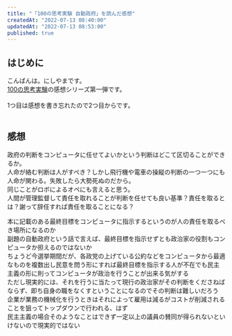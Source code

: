 ```yaml
---
title: "「100の思考実験 自動政府」を読んだ感想"
createdAt: "2022-07-13 08:40:00"
updatedAt: "2022-07-13 08:53:00"
published: true
---
```


## はじめに

こんばんは。にしやまです。<br>
[100の思考実験](https://www.amazon.co.jp/dp/B07JF5VS2L)の感想シリーズ第一弾です。<br></br>
1つ目は感想を書き忘れたので2つ目からです。<br></br>

## 感想

政府の判断をコンピュータに任せてよいかという判断はどこて区切ることができるか。<br>
人命が絡む判断は人がすぺき？しかし飛行機や電車の操縦の判断の一つ一つにも人命が関わる。失敗したら大勢死ぬのだから。<br>
同じことがロボによるオペにも言えると思う。<br>
人間が管理監督して責任を取れることが判断を任せても良い基準？責任を取るとは？謝って辞任すれば責任を取ることになる？

本に記載のある最終目標をコンピュータに指示するというのが人の責任を取るべき場所になるのか<br>
副題の自動政府という話で言えば、最終目標を指示せずとも政治家の役割もコンピュータか担えるのではないか<br>
ちょうど今選挙期間だが、各政党の上げている公約などをコンピュータから最適なものを複数出し民意を問う形にすれば最終目標を指示する人が不在でも民主主義の形に則ってコンピュータが政治を行うことが出来る気がする<br>
ただし現実的には、それを行うに当たって現行の政治家がその判断をくださねばならず、即ち自身の職をなくすということになるのでその判断は難しいだろう<br>
企業が業務の機械化を行うときはそれによって雇用は減るがコストが削減されることを狙ってトップダウンで行われる、はず<br>
民主主義の場合そのようなことはできず一定以上の議員の賛同が得られないといけないので現実的ではない
